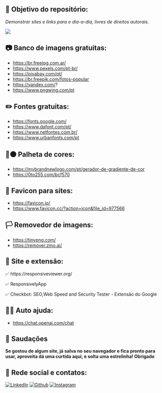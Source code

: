 
<h2> 🎯 Objetivo do repositório:</h2>

<p><em>Demonstrar sites e links para o dia-a-dia, livres de direitos autorais.</em></p> 

<img src="https://img.shields.io/bower/l/html?style=flat-square"/>

<h2>📷 Banco de imagens gratuitas:</h2>

 * https://br.freejpg.com.ar/
 * https://www.pexels.com/pt-br/
 * https://pixabay.com/pt/
 * https://br.freepik.com/fotos-popular
 * https://yandex.com/?
 * https://www.pngwing.com/pt
 
 <h2>✏️ Fontes gratuitas:</h2>
 
 * https://fonts.google.com/
 * https://www.dafont.com/pt/
 * https://www.netfontes.com.br/
 * https://www.urbanfonts.com/pt
 
 <h2>🔴⚫ Palheta de cores:</h2>
 
 * https://mybrandnewlogo.com/pt/gerador-de-gradiente-de-cor
 * https://0to255.com/bcf570
 
 <h2>🔖 Favicon para sites:</h2>
 
 * https://favicon.io/
 * https://www.favicon.cc/?action=icon&file_id=977566
 
 <h2>🏳️ Removedor de imagens:</h2>
 
 * https://tinypng.com/
 * https://remover.zmo.ai/
 
<h2>🧰 Site e extensão:</h2>

<p>✅ https://responsiveviewer.org/ </p>
<p>✅ ResponsivelyApp </p>
<p>✅ Checkbot: SEO,Web Speed and Security Tester - Extensão do Google </p>

<h2>🧑‍💻 Auto ajuda:</h2>

* https://chat.openai.com/chat

<h2>🫡 Saudações</h2>

<strong> Se gostou de algum site, já salva no seu navegador e fica pronto para usar, aproveita dá uma curtida aqui, e solta uma estrelinha! Obrigado</strong> 
<h2>📮 Rede social e contatos: </h2>

[![LinkedIn](https://img.shields.io/badge/LinkedIn-0077B5?style=for-the-badge&logo=linkedin&logoColor=white)](https://www.linkedin.com/in/fabiorocharb)
[![Github](https://img.shields.io/badge/GitHub-100000?style=for-the-badge&logo=github&logoColor=white)](https://github.com/Fabiorocharb/Fabiorocharb)
[![Instagram](https://img.shields.io/badge/Instagram-E4405F?style=for-the-badge&logo=instagram&logoColor=white)](https://instagram.com/analistarocha)




